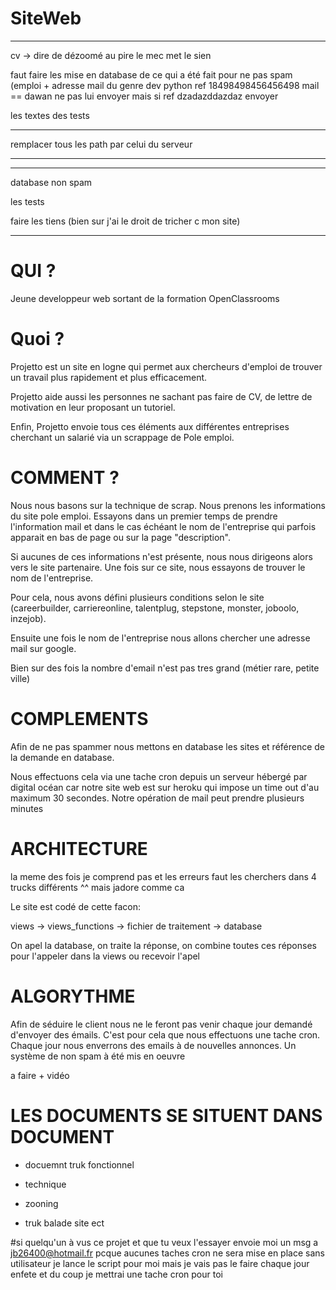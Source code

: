 # SiteWeb

-------------------------------------------------------

cv -> dire de dézoomé au pire le mec met le sien

faut faire les mise en database de ce qui a été fait pour ne pas spam (emploi + adresse mail du genre dev python ref 18498498456456498 mail == dawan ne pas lui envoyer mais si ref dzadazddazdaz envoyer

les textes des tests

----------------------------------------

remplacer tous les path par celui du serveur



-----------------------------------------

----------------------------------------------------

database non spam

les tests

faire les tiens (bien sur j'ai le droit de tricher c mon site)


--------------------------------------------------------

# QUI ?

Jeune developpeur web sortant de la formation OpenClassrooms 

# Quoi ?

Projetto est un site en logne qui permet aux chercheurs d'emploi de trouver un travail plus rapidement et plus efficacement.

Projetto aide aussi les personnes ne sachant pas faire de CV, de lettre de motivation en leur proposant un tutoriel.

Enfin, Projetto envoie tous ces éléments aux différentes entreprises cherchant un salarié via un scrappage de Pole emploi.



# COMMENT ?

Nous nous basons sur la technique de scrap. Nous prenons les informations du site pole emploi. Essayons dans un premier temps de prendre l'information mail et dans le cas échéant le nom de l'entreprise qui parfois apparait en bas de page ou sur la page "description".

Si aucunes de ces informations n'est présente, nous nous dirigeons alors vers le site partenaire. Une fois sur ce site, nous essayons de trouver le nom de l'entreprise. 

Pour cela, nous avons défini plusieurs conditions selon le site (careerbuilder, carriereonline, talentplug, stepstone, monster, joboolo,
inzejob). 

Ensuite une fois le nom de l'entreprise nous allons chercher une adresse mail sur google.

Bien sur des fois la nombre d'email n'est pas tres grand (métier rare, petite ville) 

# COMPLEMENTS

Afin de ne pas spammer nous mettons en database les sites et référence de la demande en database.

Nous effectuons cela via une tache cron depuis un serveur hébergé par digital océan car notre site web est sur heroku qui impose un time out d'au maximum 30 secondes. Notre opération de mail peut prendre plusieurs minutes





# ARCHITECTURE

la meme des fois je comprend pas et les erreurs faut les cherchers dans 4 trucks différents ^^ mais jadore comme ca

Le site est codé de cette facon:

views -> views_functions -> fichier de traitement -> database

On apel la database, on traite la réponse, on combine toutes ces réponses pour l'appeler dans la views ou recevoir l'apel



# ALGORYTHME

Afin de séduire le client nous ne le feront pas venir chaque jour demandé d'envoyer des émails. C'est pour cela que nous effectuons une tache cron. Chaque jour nous enverrons des emails à de nouvelles annonces. Un système de non spam à été mis en oeuvre

a faire + vidéo


# LES DOCUMENTS SE SITUENT DANS DOCUMENT

- docuemnt truk fonctionnel

- technique

- zooning

- truk balade site ect




#si quelqu'un à vus ce projet et que tu veux l'essayer envoie moi un msg a jb26400@hotmail.fr pcque aucunes taches cron ne sera mise en place sans utilisateur je lance le script pour moi mais je vais pas le faire chaque jour enfete et du coup je mettrai une tache cron pour toi
